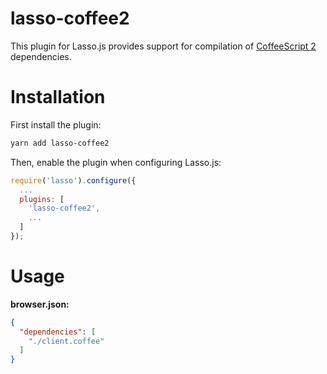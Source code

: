 lasso-coffee2
=============

This plugin for Lasso.js provides support for compilation of [CoffeeScript 2](http://coffeescript.org/) dependencies.

# Installation

First install the plugin:

```sh
yarn add lasso-coffee2
```

Then, enable the plugin when configuring Lasso.js:

```javascript
require('lasso').configure({
  ...
  plugins: [
    'lasso-coffee2',
    ...
  ]
});
```

# Usage

__browser.json:__

```json
{
  "dependencies": [
    "./client.coffee"
  ]
}
```